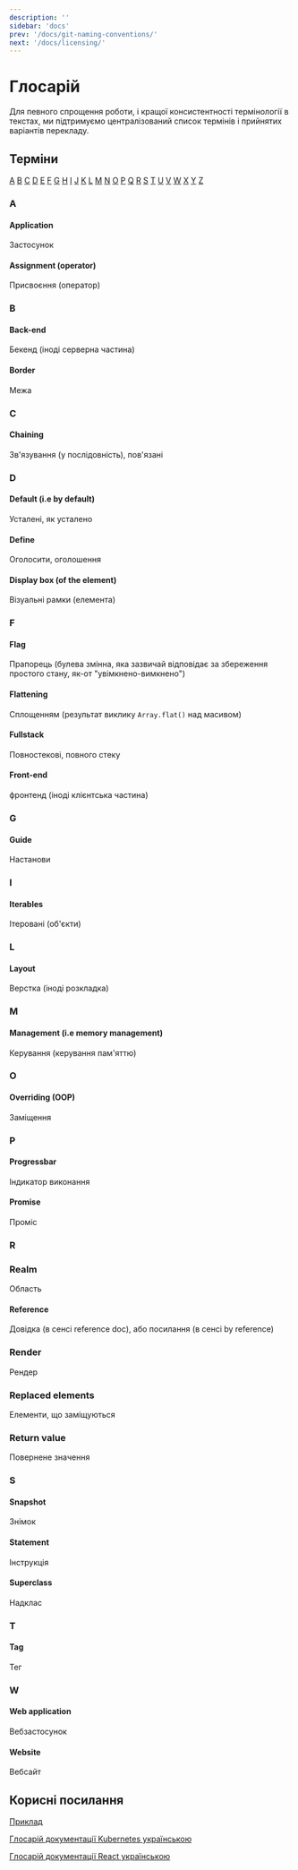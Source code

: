 ```yaml
---
description: ''
sidebar: 'docs'
prev: '/docs/git-naming-conventions/'
next: '/docs/licensing/'
---
```


# Глосарій

Для певного спрощення роботи, і кращої консистентності термінології в текстах, ми підтримуємо централізований список термінів і прийнятих варіантів перекладу.

## Терміни

[A](#a) [B](#b) [C](#c) [D](#d) [E](#e) [F](#f) [G](#g) [H](#h) [I](#i) [J](#j) [K](#k) [L](#l) [M](#m) [N](#n) [O](#o) [P](#p) [Q](#q) [R](#r) [S](#s) [T](#t) [U](#u) [V](#v) [W](#w) [X](#x) [Y](#y) [Z](#z)

### A
#### Application
Застосунок
#### Assignment (operator)
Присвоєння (оператор)
### B

#### Back-end
Бекенд (іноді серверна частина)
#### Border
Межа
### C
#### Chaining
Зв'язування (у послідовність), пов'язані
### D
#### Default (i.e by default)
Усталені, як усталено
#### Define
Оголосити, оголошення
#### Display box (of the element)
Візуальні рамки (елемента)
<!-- ### E -->
### F
#### Flag
Прапорець (булева змінна, яка зазвичай відповідає за збереження простого стану, як-от "увімкнено-вимкнено")
#### Flattening
Сплощенням (результат виклику `Array.flat()` над масивом)
#### Fullstack
Повностекові, повного стеку
#### Front-end
фронтенд (іноді клієнтська частина)
### G

#### Guide
Настанови

<!-- ### E
### H -->
### I
#### Iterables
Ітеровані (об'єкти)
<!-- ### J
### K -->
### L
#### Layout
Верстка (іноді розкладка)
### M
#### Management (i.e memory management)
Керування (керування пам'яттю)
### O
#### Overriding (OOP)
Заміщення
### P
#### Progressbar
Індикатор виконання
#### Promise
Проміс
<!-- ### Q -->
### R
### Realm
Область
#### Reference
Довідка (в сенсі reference doc), або посилання (в сенсі by reference)
### Render
Рендер
### Replaced elements
Елементи, що заміщуються
### Return value
Повернене значення
### S
#### Snapshot
Знімок
#### Statement
Інструкція
#### Superclass
Надклас
### T
#### Tag
Тег
<!-- ### U
### V -->
### W
#### Web application
Вебзастосунок
#### Website
Вебсайт
<!-- ### X
### Y
### Z -->
## Корисні посилання

[Приклад](https://github.com/IhorHordiichuk/Dictionary) 

[Глосарій документації Kubernetes українською](https://kubernetes.io/uk/docs/contribute/localization_uk/)

[Глосарій документації React українською](https://uk.reactjs.org/docs/glossary.html)